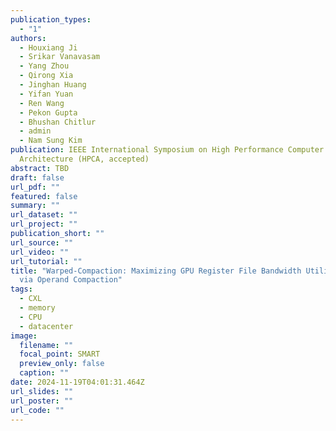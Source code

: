 ```yaml
---
publication_types:
  - "1"
authors:
  - Houxiang Ji
  - Srikar Vanavasam
  - Yang Zhou
  - Qirong Xia
  - Jinghan Huang
  - Yifan Yuan
  - Ren Wang
  - Pekon Gupta
  - Bhushan Chitlur
  - admin
  - Nam Sung Kim
publication: IEEE International Symposium on High Performance Computer
  Architecture (HPCA, accepted)
abstract: TBD
draft: false
url_pdf: ""
featured: false
summary: ""
url_dataset: ""
url_project: ""
publication_short: ""
url_source: ""
url_video: ""
url_tutorial: ""
title: "Warped-Compaction: Maximizing GPU Register File Bandwidth Utilization
  via Operand Compaction"
tags:
  - CXL
  - memory
  - CPU
  - datacenter
image:
  filename: ""
  focal_point: SMART
  preview_only: false
  caption: ""
date: 2024-11-19T04:01:31.464Z
url_slides: ""
url_poster: ""
url_code: ""
---
```

